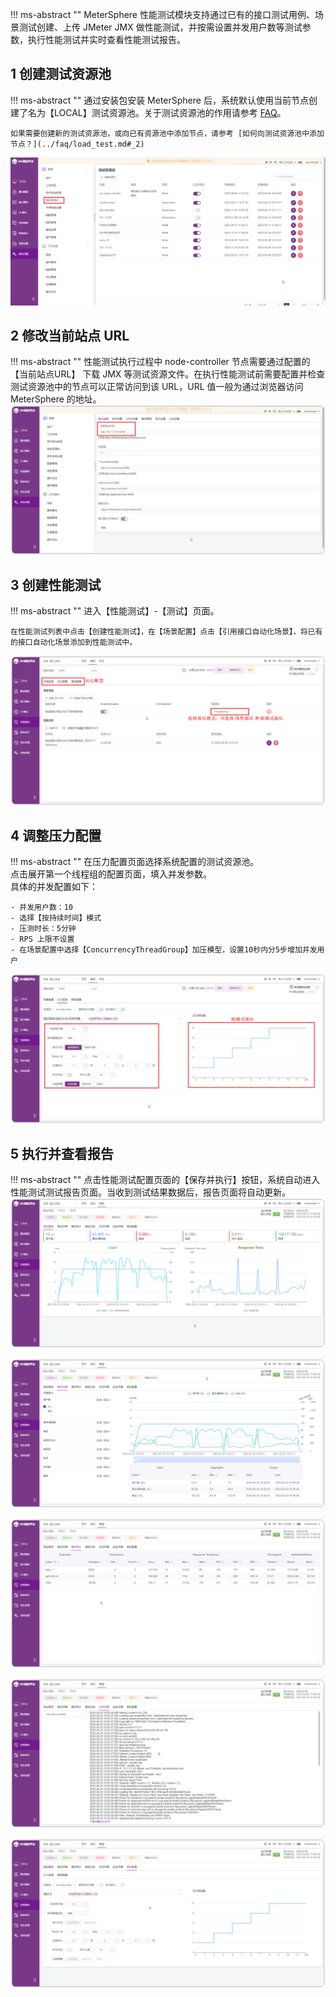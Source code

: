 !!! ms-abstract ""
    MeterSphere 性能测试模块支持通过已有的接口测试用例、场景测试创建、上传 JMeter JMX 做性能测试，并按需设置并发用户数等测试参数，执行性能测试并实时查看性能测试报告。

## 1 创建测试资源池
!!! ms-abstract ""
    通过安装包安装 MeterSphere 后，系统默认使用当前节点创建了名为【LOCAL】测试资源池。关于测试资源池的作用请参考 [FAQ](../faq/load_test.md#_1)。

    如果需要创建新的测试资源池，或向已有资源池中添加节点，请参考 [如何向测试资源池中添加节点？](../faq/load_test.md#_2)
![!测试资源池](../img/quick_start/performance/测试资源池.png)

## 2 修改当前站点 URL
!!! ms-abstract ""
    性能测试执行过程中 node-controller 节点需要通过配置的【当前站点URL】 下载 JMX 等测试资源文件。在执行性能测试前需要配置并检查测试资源池中的节点可以正常访问到该 URL，URL 值一般为通过浏览器访问 MeterSphere 的地址。
![!当前站点URL](../img/quick_start/performance/当前站点URL.png)

## 3 创建性能测试
!!! ms-abstract ""
    进入【性能测试】-【测试】页面。

    在性能测试列表中点击【创建性能测试】，在【场景配置】点击【引用接口自动化场景】，将已有的接口自动化场景添加到性能测试中。
![!创建性能测试](../img/quick_start/performance/创建性能测试.png)

## 4 调整压力配置
!!! ms-abstract ""
    在压力配置页面选择系统配置的测试资源池。<br>
    点击展开第一个线程组的配置页面，填入并发参数。<br>
    具体的并发配置如下：

    - 并发用户数：10
    - 选择【按持续时间】模式
    - 压测时长：5分钟
    - RPS 上限不设置
    - 在场景配置中选择【ConcurrencyThreadGroup】加压模型，设置10秒内分5步增加并发用户
![!创建性能测试](../img/quick_start/performance/性能_测试配置.png)

## 5 执行并查看报告
!!! ms-abstract ""
    点击性能测试配置页面的【保存并执行】按钮，系统自动进入性能测试测试报告页面。当收到测试结果数据后，报告页面将自动更新。
![!性能测试报告](../img/quick_start/performance/性能_性能测试报告1.png)

![!性能测试报告](../img/quick_start/performance/性能_性能测试报告2.png)

![!性能测试报告](../img/quick_start/performance/性能_性能测试报告3.png)

![!性能测试报告](../img/quick_start/performance/性能_性能测试报告4.png)

![!性能测试报告](../img/quick_start/performance/性能_性能测试报告5.png)


